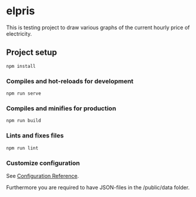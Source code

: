 # elpris

This is testing project to draw various graphs of the current hourly
price of electricity.

## Project setup
```
npm install
```

### Compiles and hot-reloads for development
```
npm run serve
```

### Compiles and minifies for production
```
npm run build
```

### Lints and fixes files
```
npm run lint
```

### Customize configuration
See [Configuration Reference](https://cli.vuejs.org/config/).

Furthermore you are required to have JSON-files in the /public/data folder.
